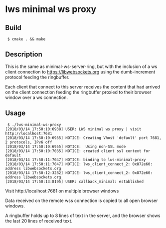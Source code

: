 # lws minimal ws proxy

## Build

```
 $ cmake . && make
```

## Description

This is the same as minimal-ws-server-ring, but with the
inclusion of a ws client connection to https://libwebsockets.org
using the dumb-increment protocol feeding the ringbuffer.

Each client that connect to this server receives the content that
had arrived on the client connection feeding the ringbuffer proxied
to their browser window over a ws connection.

## Usage

```
 $ ./lws-minimal-ws-proxy 
[2018/03/14 17:50:10:6938] USER: LWS minimal ws proxy | visit http://localhost:7681
[2018/03/14 17:50:10:6955] NOTICE: Creating Vhost 'default' port 7681, 2 protocols, IPv6 off
[2018/03/14 17:50:10:6955] NOTICE:  Using non-SSL mode
[2018/03/14 17:50:10:7035] NOTICE: created client ssl context for default
[2018/03/14 17:50:11:7047] NOTICE: binding to lws-minimal-proxy
[2018/03/14 17:50:11:7047] NOTICE: lws_client_connect_2: 0x872e60: address libwebsockets.org
[2018/03/14 17:50:12:3282] NOTICE: lws_client_connect_2: 0x872e60: address libwebsockets.org
[2018/03/14 17:50:13:8195] USER: callback_minimal: established
```

Visit http://localhost:7681 on multiple browser windows

Data received on the remote wss connection is copied to all open browser windows.

A ringbuffer holds up to 8 lines of text in the server, and the browser shows
the last 20 lines of received text.
